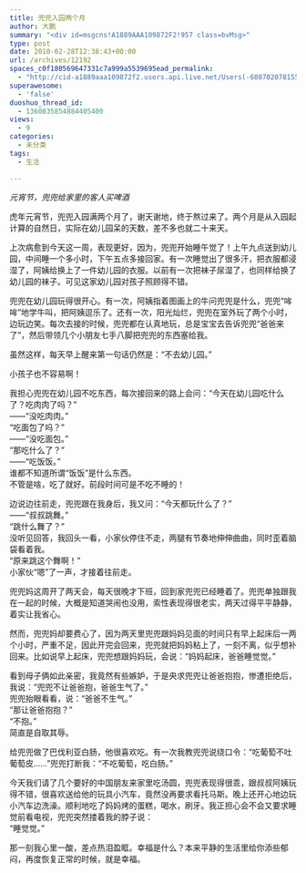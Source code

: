 ```yaml
---
title: 兜兜入园两个月
author: 大鹏
summary: "<div id=msgcns!A1889AAA109872F2!957 class=bvMsg>"
type: post
date: 2010-02-28T12:38:43+00:00
url: /archives/12192
spaces_c0f180569647331c7a999a5539695ead_permalink:
  - "http://cid-a1889aaa109872f2.users.api.live.net/Users(-6807020781556960526)/Blogs('A1889AAA109872F2!102')/Entries('A1889AAA109872F2!957')?authkey=7T08dKQfQ0s%24"
superawesome:
  - 'false'
duoshuo_thread_id:
  - 1360835854884405400
views:
  - 9
categories:
  - 未分类
tags:
  - 生活

---
```

<div id="msgcns!A1889AAA109872F2!957" class="bvMsg">
  <span><span style="font-style:italic;">元宵节，兜兜给家里的客人买啤酒</span><br /><a href="http://pengzhaoblog.files.wordpress.com/2010/02/r0012565.jpg?w=300" target="_blank" rel="WLPP;url=http://pengzhaoblog.files.wordpress.com/2010/02/r0012565.jpg?w=300"><img src="http://pengzhaoblog.files.wordpress.com/2010/02/r0012565.jpg?w=300" alt="" /></a></span></p> 
  
  <p>
    虎年元宵节，兜兜入园满两个月了，谢天谢地，终于熬过来了。两个月是从入园起计算的自然日，实际在幼儿园呆的天数，差不多也就二十来天。
  </p>
  
  <p>
    上次病愈到今天这一周，表现更好，因为，兜兜开始睡午觉了！上午九点送到幼儿园，中间睡一个多小时，下午五点多接回家。有一次睡觉出了很多汗，把衣服都浸湿了，阿姨给换上了一件幼儿园的衣服。以前有一次把袜子尿湿了，也同样给换了幼儿园的袜子。可见这家幼儿园对孩子照顾得不错。
  </p>
  
  <p>
    兜兜在幼儿园玩得很开心。有一次，阿姨指着图画上的牛问兜兜是什么，兜兜“哞哞”地学牛叫，把阿姨逗乐了。还有一次，阳光灿烂，兜兜在室外玩了两个小时，边玩边笑。每次去接的时候，兜兜都在认真地玩，总是宝宝去告诉兜兜“爸爸来了”，然后带领几个小朋友七手八脚把兜兜的东西塞给我。
  </p>
  
  <p>
    虽然这样，每天早上醒来第一句话仍然是：“不去幼儿园。”
  </p>
  
  <p>
    小孩子也不容易啊！
  </p>
  
  <p>
    我担心兜兜在幼儿园不吃东西，每次接回来的路上会问：“今天在幼儿园吃什么了？吃肉肉了吗？”<br />——“没吃肉肉。”<br />“吃面包了吗？”<br />——“没吃面包。”<br />“那吃什么了？”<br />——“吃饭饭。”<br />谁都不知道所谓“饭饭”是什么东西。<br />不管是啥，吃了就好。前段时间可是不吃不睡的！
  </p>
  
  <p>
    边说边往前走，兜兜跟在我身后，我又问：“今天都玩什么了？”<br />——“叔叔跳舞。”<br />“跳什么舞了？”<br />没听见回答，我回头一看，小家伙停住不走，两腿有节奏地伸伸曲曲，同时歪着脑袋看着我。<br />“原来跳这个舞啊！”<br />小家伙“嗯”了一声，才接着往前走。
  </p>
  
  <p>
    兜兜妈这周开了两天会，每天很晚才下班，回到家兜兜已经睡着了。兜兜单独跟我在一起的时候，大概是知道哭闹也没用，索性表现得很老实，两天过得平平静静，着实让我省心。
  </p>
  
  <p>
    然而，兜兜妈却要费心了，因为两天里兜兜跟妈妈见面的时间只有早上起床后一两个小时，严重不足，因此开完会回来，兜兜就把妈妈粘上了，一刻不离，似乎想补回来。比如说早上起床，兜兜想跟妈妈玩，会说：“妈妈起床，爸爸睡觉觉。”
  </p>
  
  <p>
    看到母子俩如此亲密，我竟然有些嫉妒，于是央求兜兜让爸爸抱抱，惨遭拒绝后，我说：“兜兜不让爸爸抱，爸爸生气了。”<br />兜兜抬眼看看，说：“爸爸不生气。”<br />“那让爸爸抱抱？”<br />“不抱。”<br />简直是自取其辱。
  </p>
  
  <p>
    给兜兜做了巴伐利亚白肠，他很喜欢吃。有一次我教兜兜说绕口令：“吃葡萄不吐葡萄皮……”兜兜打断我：“不吃葡萄，吃白肠。”
  </p>
  
  <p>
    今天我们请了几个要好的中国朋友来家里吃汤圆，兜兜表现得很乖，跟叔叔阿姨玩得不错，很喜欢送给他的玩具小汽车，竟然没再要求看托马斯。晚上还开心地边玩小汽车边洗澡。顺利地吃了妈妈烤的蛋糕，喝水，刷牙。我正担心会不会又要求睡觉前看电视，兜兜突然搂着我的脖子说：<br />“睡觉觉。”
  </p>
  
  <p>
    那一刻我心里一酸，差点热泪盈眶。幸福是什么？本来平静的生活里给你添些郁闷，再度恢复正常的时候，就是幸福。</div>
